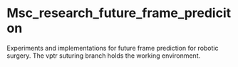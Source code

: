 # Msc_research_future_frame_prediciton
 Experiments and implementations for future frame prediction for robotic surgery.
The vptr suturing branch holds the working environment.